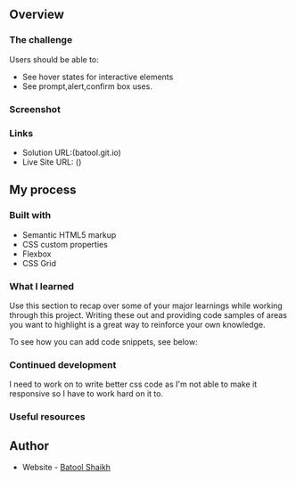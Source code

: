 



## Overview

### The challenge

Users should be able to:

- See hover states for interactive elements
- See prompt,alert,confirm box uses.

### Screenshot





### Links

- Solution URL:(batool.git.io)
- Live Site URL: ()

## My process

### Built with

- Semantic HTML5 markup
- CSS custom properties
- Flexbox
- CSS Grid




### What I learned

Use this section to recap over some of your major learnings while working through this project. Writing these out and providing code samples of areas you want to highlight is a great way to reinforce your own knowledge.

To see how you can add code snippets, see below:





### Continued development

I need to work on to write better css code as I'm not able to make it responsive so I have to work hard on it to.
### Useful resources



## Author

- Website - [Batool Shaikh]()






